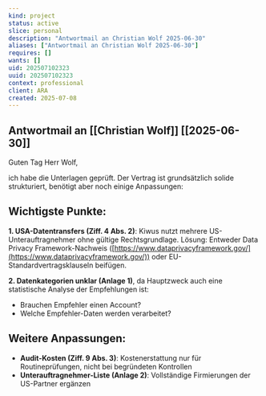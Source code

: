 ```yaml
---
kind: project
status: active
slice: personal
description: "Antwortmail an Christian Wolf 2025-06-30"
aliases: ["Antwortmail an Christian Wolf 2025-06-30"]
requires: []
wants: []
uid: 202507102323
uuid: 202507102323
context: professional
client: ARA
created: 2025-07-08
---
```


## Antwortmail an [[Christian Wolf]] [[2025-06-30]]

Guten Tag Herr Wolf,

ich habe die Unterlagen geprüft. Der Vertrag ist grundsätzlich solide strukturiert, benötigt aber noch einige Anpassungen:

## **Wichtigste Punkte:**

**1. USA-Datentransfers (Ziff. 4 Abs. 2)**: Kiwus nutzt mehrere US-Unterauftragnehmer ohne gültige Rechtsgrundlage. Lösung: Entweder Data Privacy Framework-Nachweis ([https://www.dataprivacyframework.gov/](https://www.dataprivacyframework.gov/)) oder EU-Standardvertragsklauseln beifügen.

**2. Datenkategorien unklar (Anlage 1)**, da Hauptzweck auch eine statistische Analyse der Empfehlungen ist:

- Brauchen Empfehler einen Account?
- Welche Empfehler-Daten werden verarbeitet?

## **Weitere Anpassungen:**

- **Audit-Kosten (Ziff. 9 Abs. 3)**: Kostenerstattung nur für Routineprüfungen, nicht bei begründeten Kontrollen
- **Unterauftragnehmer-Liste (Anlage 2)**: Vollständige Firmierungen der US-Partner ergänzen
